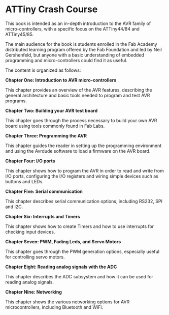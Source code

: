 ATTiny Crash Course
=======

This book is intended as an in-depth introduction to the AVR family of micro-controllers, with a specific focus on the ATTiny44/84 and ATTiny45/85.

The main audience for the book is students enrolled in the Fab Academy distributed learning program offered by the Fab Foundation and led by Neil Gershenfeld, but anyone with a basic understanding of embedded programming and micro-controllers could find it as useful.

The content is organized as follows:

**Chapter One: Introduction to AVR micro-controllers**

This chapter provides an overview of the AVR features, describing the general architecture and basic tools needed to program and test AVR programs.

**Chapter Two: Building your AVR test board**

This chapter goes through the process necessary to build your own AVR board using tools commonly found in Fab Labs.

**Chapter Three: Programming the AVR**

This chapter guides the reader in setting up the programming environment and using the Avrdude software to load a firmware on the AVR board.

**Chapter Four: I/O ports**

This chapter shows how to program the AVR in order to read and write from I/O ports, configuring the I/O registers and wiring simple devices such as buttons and LEDs.

**Chapter Five: Serial communication**

This chapter describes serial communication options, including RS232, SPI and I2C.

**Chapter Six: Interrupts and Timers**

This chapter shows how to create Timers and how to use interrupts for checking input devices.

**Chapter Seven: PWM, Fading Leds, and Servo Motors**

This chapter goes through the PWM generation options, especially useful for controlling servo motors.

**Chapter Eight: Reading analog signals with the ADC**

This chapter describes the ADC subsystem and how it can be used for reading analog signals.

**Chapter Nine: Networking**

This chapter shows the various networking options for AVR microcontrollers, including Bluetooth and WiFi.

   
 
